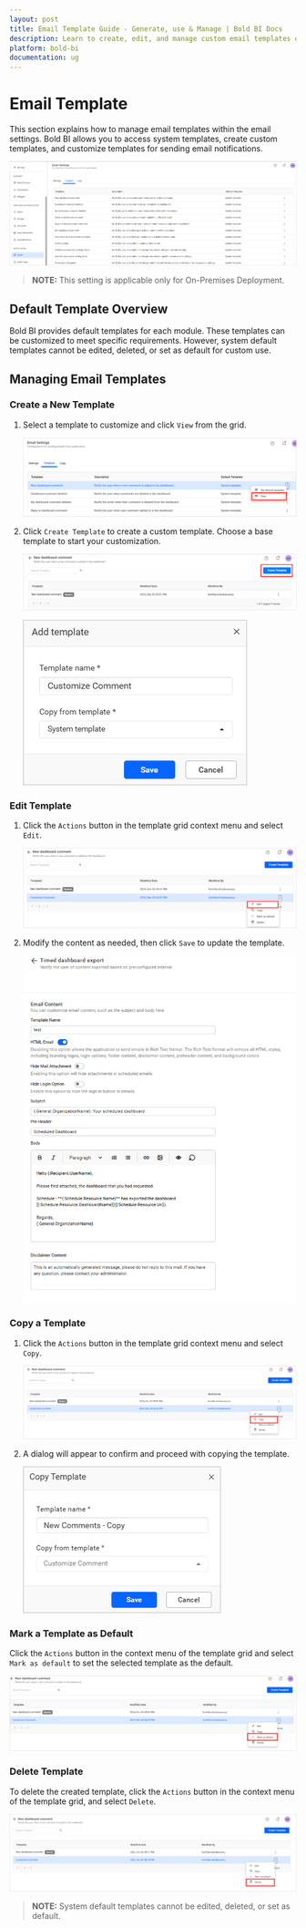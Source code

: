 ```yaml
---
layout: post
title: Email Template Guide - Generate, use & Manage | Bold BI Docs
description: Learn to create, edit, and manage custom email templates on Bold BI, perfect for on-premises. Secure default templates for tailored notifications.
platform: bold-bi
documentation: ug
---
```


# Email Template

This section explains how to manage email templates within the email settings. Bold BI allows you to access system templates, create custom templates, and customize templates for sending email notifications.

![Email templates](/static/assets/site-administration/images/email-template-list.png#width=55%)

> **NOTE:** This setting is applicable only for On-Premises Deployment.

## Default Template Overview

Bold BI provides default templates for each module. These templates can be customized to meet specific requirements. However, system default templates cannot be edited, deleted, or set as default for custom use.

## Managing Email Templates

### Create a New Template

1. Select a template to customize and click `View` from the grid.

   ![View templates](/static/assets/site-administration/images/view-template.png)

2. Click `Create Template` to create a custom template. Choose a base template to start your customization.

   ![Create template](/static/assets/site-administration/images/create-template.png)

   ![Create templates Dialog](/static/assets/site-administration/images/create-template-dialog.png)

### Edit Template

1. Click the `Actions` button in the template grid context menu and select `Edit`.

   ![Edit template](/static/assets/site-administration/images/edit-template.png)

2. Modify the content as needed, then click `Save` to update the template.

   ![Customize Email templates](/static/assets/site-administration/images/customize-email-template.png)

### Copy a Template

1. Click the `Actions` button in the template grid context menu and select `Copy`.

   ![Copy template](/static/assets/site-administration/images/copy-template.png)

2. A dialog will appear to confirm and proceed with copying the template.

   ![Copy templates Dialog](/static/assets/site-administration/images/copy-template-dialog.png)

### Mark a Template as Default

Click the `Actions` button in the context menu of the template grid and select `Mark as default` to set the selected template as the default.

![Mark as default](/static/assets/site-administration/images/mark-as-default-template.png)

### Delete Template

To delete the created template, click the `Actions` button in the context menu of the template grid, and select `Delete`.

![Delete template](/static/assets/site-administration/images/delete-template.png)

> **NOTE:** System default templates cannot be edited, deleted, or set as default.